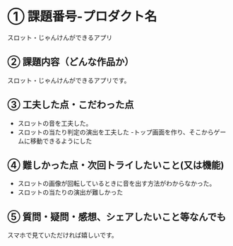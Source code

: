 # ① 課題番号-プロダクト名

スロット・じゃんけんができるアプリ

## ② 課題内容（どんな作品か）

スロット・じゃんけんができるアプリです。

## ③ 工夫した点・こだわった点

- スロットの音を工夫した。
- スロットの当たり判定の演出を工夫した -トップ画面を作り、そこからゲームに移動できるようにした

## ④ 難しかった点・次回トライしたいこと(又は機能)

- スロットの画像が回転しているときに音を出す方法がわからなかった。
- スロットの当たりの演出が難しかった

## ⑤ 質問・疑問・感想、シェアしたいこと等なんでも

スマホで見ていただければ嬉しいです。

